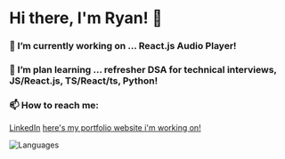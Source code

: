 # Hi there, I'm Ryan! 👋

### 🔭 I’m currently working on ... React.js Audio Player!
### 🌱 I’m plan learning ... refresher DSA for technical interviews, JS/React.js, TS/React/ts, Python!
### 📫 How to reach me: 
   [LinkedIn](https://www.linkedin.com/in/ryantren/)
<a href="https://ryantren.github.io/protfolio-website/">here's my portfolio website i'm working on!<a>

![Languages](https://github-readme-stats.vercel.app/api/top-langs/?username=RyanTren&theme=tokyonight)


